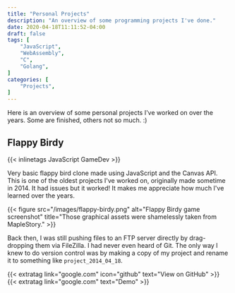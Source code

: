```yaml
---
title: "Personal Projects"
description: "An overview of some programming projects I've done."
date: 2020-04-18T11:11:52-04:00
draft: false
tags: [
    "JavaScript",
    "WebAssembly",
    "C",
    "Golang",
]
categories: [
    "Projects",
]
---
```


Here is an overview of some personal projects I've worked on over the years. Some are finished, others not so much. :)

## Flappy Birdy

{{< inlinetags JavaScript GameDev >}}

Very basic flappy bird clone made using JavaScript and the Canvas API. This is one of the oldest projects I've worked on, originally made sometime in 2014. It had issues but it worked! It makes me appreciate how much I've learned over the years.

{{< figure src="/images/flappy-birdy.png" alt="Flappy Birdy game screenshot" title="Those graphical assets were shamelessly taken from MapleStory." >}}

Back then, I was still pushing files to an FTP server directly by drag-dropping them via FileZilla. I had never even heard of Git. The only way I knew to do version control was by making a copy of my project and rename it to something like `project_2014_04_18`.

{{< extratag link="google.com" icon="github" text="View on GitHub" >}}
{{< extratag link="google.com" text="Demo" >}}
